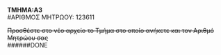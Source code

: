 **ΤΜΗΜΑ:Α3**   
#ΑΡΙΘΜΟΣ ΜΗΤΡΩΟΥ: 123611  
  
  
~~Προσθέστε στο νέο αρχείο το Tμήμα στο οποίο ανήκετε και τον Aριθμό Mητρώου σας~~  
######DONE  
  